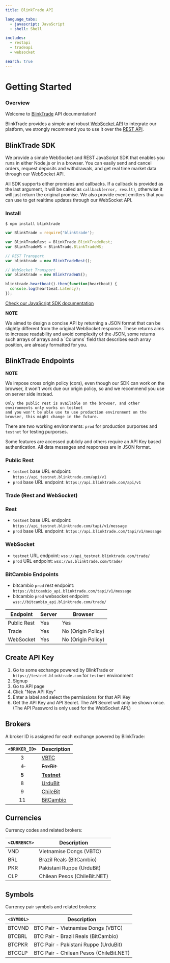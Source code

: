 ```yaml
---
title: BlinkTrade API

language_tabs:
  - javascript: JavaScript
  - shell: Shell

includes:
  - restapi
  - tradeapi
  - websocket

search: true
---
```


# Getting Started

### Overview

Welcome to [BlinkTrade](https://blinktrade.com) API documentation!

BlinkTrade provides a simple and robust [WebSocket API](#websocket-api) to integrate our platform,
we strongly recommend you to use it over the [REST API](#public-rest-api).

## BlinkTrade SDK

We provide a simple WebSocket and REST JavaScript SDK that enables you runs in either Node.js or in a browser.
You can easily send and cancel orders, request deposits and withdrawals, and get real time market data through our WebSocket API.

All SDK supports either promises and callbacks.
If a callback is provided as the last argument, it will be called as `callback(error, result)`,
otherwise it will just return the original promise. We also provide event emitters that you can
use to get realtime updates through our WebSocket API.


### Install

`$ npm install blinktrade`

```javascript
var BlinkTrade = require('blinktrade');

var BlinkTradeRest = BlinkTrade.BlinkTradeRest;
var BlinkTradeWS = BlinkTrade.BlinkTradeWS;

// REST Transport
var blinktrade = new BlinkTradeRest();

// WebSocket Transport
var blinktrade = new BlinkTradeWS();

blinktrade.heartbeat().then(function(heartbeat) {
  console.log(heartbeat.Latency);
});

```

[Check our JavaScript SDK documentation](https://github.com/blinktrade/BlinkTradeJS)

<aside class="notice">
  <b>NOTE</b>
  <p>
    We aimed to design a concise API by returning a JSON format that can be slightly different from the original WebSocket response.
    These returns aims to increase readability and avoid complexity of the JSON, some returns such arrays of arrays and a `Columns`
    field that describes each array position, are already formatted for you.
  </p>
</aside>

## BlinkTrade Endpoints

<aside class="warning">
  <b>NOTE</b>
  <p>
    We impose cross origin policy (cors), even though our SDK can work on the browser,
    it won't work due our origin policy, so and we recommend you use on server side instead.

    Only the public rest is available on the browser, and other environments only works on testnet
    and you won't be able use to use production environment on the browser, this might change in the future.
  </p>
</aside>

There are two working environments: `prod` for production purporses and `testnet` for testing purporses.

Some features are accessed publicly and others require an API Key based authentication.
All data messages and responses are in JSON format.

### Public Rest

* `testnet` base URL endpoint: `https://api_testnet.blinktrade.com/api/v1`
* `prod` base URL endpoint: `https://api.blinktrade.com/api/v1`

### Trade (Rest and WebSocket)

### Rest

* `testnet` base URL endpoint: `https://api_testnet.blinktrade.com/tapi/v1/message`
* `prod` base URL endpoint: `https://api.blinktrade.com/tapi/v1/message`

### WebSocket

* `testnet` URL endpoint: `wss://api_testnet.blinktrade.com/trade/`
* `prod` URL endpoint: `wss://ws.blinktrade.com/trade/`


### BitCambio Endpoints

* bitcambio `prod` rest endpoint: `https://bitcambio_api.blinktrade.com/tapi/v1/message`
* bitcambio `prod` websocket endpoint: `wss://bitcambio_api.blinktrade.com/trade/`


| Endpoint    | Server | Browser
|-------------|--------|--------------------
| Public Rest | Yes    | Yes
| Trade       | Yes    | No (Origin Policy)
| WebSocket   | Yes    | No (Origin Policy)

## Create API Key

1. Go to some exchange powered by BlinkTrade or `https://testnet.blinktrade.com` for `testnet` environment
2. Signup
3. Go to API page
4. Click "New API Key"
4. Enter a label and select the permissions for that API Key
5. Get the API Key and API Secret. The API Secret will only be shown once. (The API Password is only used for the WebSocket API.)

## Brokers

A broker ID is assigned for each exchange powered by BlinkTrade:

| `<BROKER_ID>` |  Description
|:-------------:|-----------------------------------------------
|       3       | [VBTC](https://vbtc.vn)
|       4̶       | F̶o̶x̶B̶i̶t̶
|     **5**     | [**Testnet**](https://testnet.blinktrade.com/)
|       8       | [UrduBit](https://urdubit.com/)
|       9       | [ChileBit](https://chilebit.net)
|       11      | [BitCambio](https://bitcambio.com.br)

## Currencies

Currency codes and related brokers:

`<CURRENCY>` | Description
-------------|------------
VND          | Vietnamise Dongs (VBTC)
BRL          | Brazil Reals (BitCambio)
PKR          | Pakistani Ruppe (UrduBit)
CLP          | Chilean Pesos (ChileBit.NET)

## Symbols

Currency pair symbols and related brokers:

`<SYMBOL>` | Description
-----------|------------
BTCVND     | BTC Pair - Vietnamise Dongs (VBTC)
BTCBRL     | BTC Pair - Brazil Reals (BitCambio)
BTCPKR     | BTC Pair - Pakistani Ruppe (UrduBit)
BTCCLP     | BTC Pair - Chilean Pesos (ChileBit.NET)
